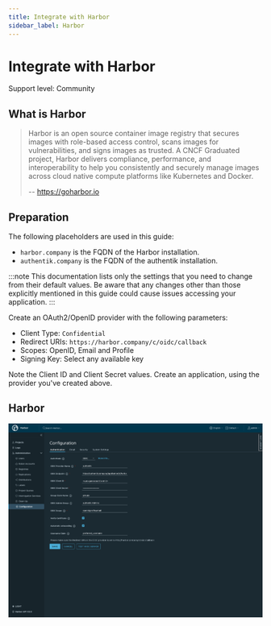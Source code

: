 ```yaml
---
title: Integrate with Harbor
sidebar_label: Harbor
---
```


# Integrate with Harbor

<span class="badge badge--secondary">Support level: Community</span>

## What is Harbor

> Harbor is an open source container image registry that secures images with role-based access control, scans images for vulnerabilities, and signs images as trusted. A CNCF Graduated project, Harbor delivers compliance, performance, and interoperability to help you consistently and securely manage images across cloud native compute platforms like Kubernetes and Docker.
>
> -- https://goharbor.io

## Preparation

The following placeholders are used in this guide:

- `harbor.company` is the FQDN of the Harbor installation.
- `authentik.company` is the FQDN of the authentik installation.

:::note
This documentation lists only the settings that you need to change from their default values. Be aware that any changes other than those explicitly mentioned in this guide could cause issues accessing your application.
:::

Create an OAuth2/OpenID provider with the following parameters:

- Client Type: `Confidential`
- Redirect URIs: `https://harbor.company/c/oidc/callback`
- Scopes: OpenID, Email and Profile
- Signing Key: Select any available key

Note the Client ID and Client Secret values. Create an application, using the provider you've created above.

## Harbor

![](./harbor.png)
